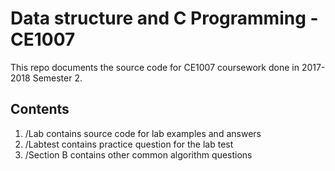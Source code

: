 # Data structure and C Programming - CE1007
This repo documents the source code for CE1007 coursework done in 2017-2018 Semester 2.

## Contents
1. /Lab contains source code for lab examples and answers
1. /Labtest contains practice question for the lab test
1. /Section B contains other common algorithm questions 

